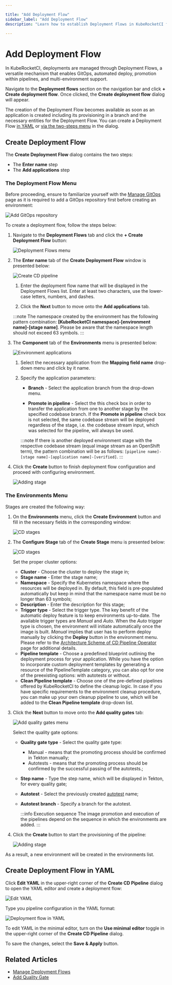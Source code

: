 ```yaml
---

title: "Add Deployment Flow"
sidebar_label: "Add Deployment Flow"
description: "Learn how to establish Deployment Flows in KubeRocketCI for streamlined GitOps, automated deployment, and efficient multi-environment management."

---
```

<!-- markdownlint-disable MD025 -->

# Add Deployment Flow

<head>
  <link rel="canonical" href="https://docs.kuberocketci.io/docs/user-guide/add-cd-pipeline" />
</head>

In KubeRocketCI, deployments are managed through Deployment Flows, a versatile mechanism that enables GitOps, automated deploy, promotion within pipelines, and multi-environment support.

Navigate to the **Deployment flows** section on the navigation bar and click **+ Create deployment flow**. Once clicked, the **Create deployment flow** dialog will appear.

The creation of the Deployment Flow becomes available as soon as an application is created including its provisioning
in a branch and the necessary entities for the Deployment Flow. You can create a Deployment Flow [in YAML](#create-deployment-flow-in-yaml) or [via the two-steps menu](#create-deployment-flow) in the dialog.

## Create Deployment Flow

The **Create Deployment Flow** dialog contains the two steps:

* The **Enter name** step
* The **Add applications** step

### The Deployment Flow Menu

Before proceeding, ensure to familiarize yourself with the [Manage GitOps](gitops.md) page as it is required to add a GitOps repository first before creating an environment:

  ![Add GitOps repository](../assets/user-guide/environments/add-gitops-repo.png "Add GitOps repository")

To create a deployment flow, follow the steps below:

1. Navigate to the **Deployment Flows** tab and click the **+ Create Deployment Flow** button:

    ![Deployment Flows menu](../assets/user-guide/environments/edp-portal-create-new-pipeline.png "Deployment Flows menu")

2. The **Enter name** tab of the **Create Deployment Flow** window is presented below:

    ![Create CD pipeline](../assets/user-guide/environments/edp-portal-pipeline-menu.png "Create CD pipeline")

    1. Enter the deployment flow name that will be displayed in the Deployment Flows list. Enter at least two characters, use the lower-case letters, numbers, and dashes.

    2. Click the **Next** button to move onto the **Add applications** tab.

    :::note
      The namespace created by the environment has the following pattern combination: **[KubeRocketCI namespace]-[environment name]-[stage name]**.
      Please be aware that the namespace length should not exceed 63 symbols.
    :::

3. The **Component** tab of the **Environments** menu is presented below:

    ![Environment applications](../assets/user-guide/environments/edp-portal-cd-pipeline-applications.png "Environment applications")

    1. Select the necessary application from the **Mapping field name** drop-down menu and click by it name.

    2. Specify the application parameters:

        * **Branch** - Select the application branch from the drop-down menu.

        * **Promote in pipeline** - Select the this check box in order to transfer the application from one to another stage
        by the specified codebase branch. If the **Promote in pipeline** check box is not selected,
        the same codebase stream will be deployed regardless of the stage, i.e. the codebase stream input,
        which was selected for the pipeline, will always be used.

        :::note
          If there is another deployed environment stage with the respective codebase stream (equal image stream as an OpenShift term), the pattern combination will be as follows: `[pipeline name]-[stage name]-[application name]-[verified]`.
        :::

4. Click the **Create** button to finish deployment flow configuration and proceed with configuring environment.

    ![Adding stage](../assets/user-guide/environments/edp-portal-environment-final.png "Adding stage")

### The Environments Menu

Stages are created the following way:

1. On the **Environments** menu, click the **Create Environment** button and fill in the necessary fields in the corresponding window:

    ![CD stages](../assets/user-guide/environments/edp-portal-cd-pipeline-add-stages.png "CD stages")

2. The **Configure Stage** tab of the **Create Stage** menu is presented below:

    ![CD stages](../assets/user-guide/environments/edp-portal-cd-pipeline-stages.png "CD stages")

    Set the proper cluster options:

      * **Cluster** - Choose the cluster to deploy the stage in;
      * **Stage name** - Enter the stage name;
      * **Namespace** - Specify the Kubernetes namespace where the resources will be deployed in. By default, this field is pre-populated automatically but keep in mind that the namespace name must be no longer than 63 symbols;
      * **Description** - Enter the description for this stage;
      * **Trigger type** - Select the trigger type. The key benefit of the automatic deploy feature is to keep environments up-to-date. The available trigger types are _Manual_ and _Auto_. When the _Auto_ trigger type is chosen, the environment will initiate automatically once the image is built. _Manual_ implies that user has to perform deploy manually by clicking the **Deploy** button in the environment menu. Please refer to the [Architecture Scheme of CD Pipeline Operator](https://github.com/epam/edp-cd-pipeline-operator/blob/master/docs/arch.md) page for additional details.
      * **Pipeline template** - Choose a predefined blueprint outlining the deployment process for your application. While you have the option to incorporate custom deployment templates by generating a resource of the PipelineTemplate category, you can also opt for one of the preexisting options: with autotests or without.
      * **Clean Pipeline template** - Choose one of the pre-defined pipelines offered by KubeRocketCI to define the cleanup logic. In case if you have specific requirements to the environment cleanup procedure, you can make up your own cleanup pipeline to use, which will be added to the **Clean Pipeline template** drop-down list.

3. Click the **Next** button to move onto the **Add quality gates** tab:

    ![Add quality gates menu](../assets/user-guide/environments/edp-portal-cd-adding-stage1.png "Add quality gates menu")

    Select the quality gate options:
      * **Quality gate type** - Select the quality gate type:
        * Manual - means that the promoting process should be confirmed in Tekton manually;
        * Autotests - means that the promoting process should be confirmed by the successful passing of the autotests.;
      * **Step name** - Type the step name, which will be displayed in Tekton, for every quality gate;
      * **Autotest** - Select the previously created [autotest](add-autotest.md) name;
      * **Autotest branch** - Specify a branch for the autotest.

        :::info Execution sequence
          The image promotion and execution of the pipelines depend on the sequence in which the environments are added.
        :::

4. Click the **Create** button to start the provisioning of the pipeline:

    ![Adding stage](../assets/user-guide/environments/edp-portal-stage-final.png "Adding stage")

As a result, a new environment will be created in the environments list.

## Create Deployment Flow in YAML

Click **Edit YAML** in the upper-right corner of the **Create CD Pipeline** dialog to open the YAML editor and create a deployment flow:

  ![Edit YAML](../assets/user-guide/environments/deployment-flow-edit-yaml.png "Edit YAML")

Type you pipeline configuration in the YAML format:

  ![Deployment flow in YAML](../assets/user-guide/environments/edp-portal-yaml-editor.png "Deployment flow in YAML")

To edit YAML in the minimal editor, turn on the **Use minimal editor** toggle in the upper-right corner of the **Create CD Pipeline** dialog.

To save the changes, select the **Save & Apply** button.

## Related Articles

* [Manage Deployment Flows](../user-guide/manage-environments.md)
* [Add Quality Gate](../user-guide/add-quality-gate.md)
